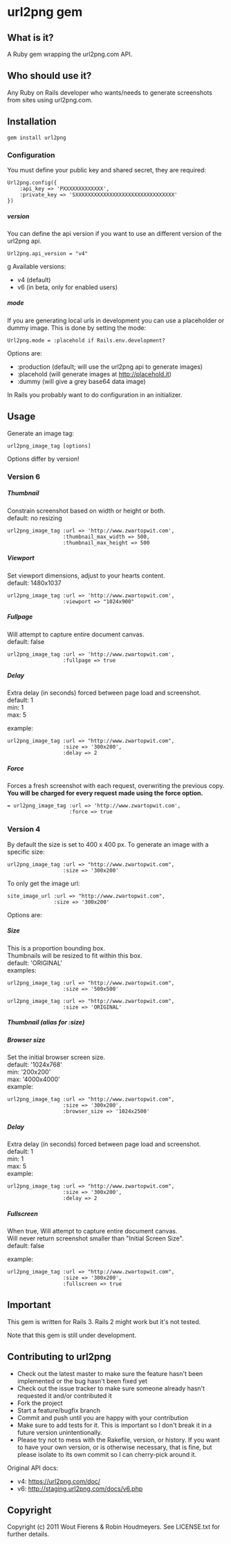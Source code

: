 # url2png gem

## What is it?
A Ruby gem wrapping the url2png.com API.

## Who should use it?
Any Ruby on Rails developer who wants/needs to generate screenshots from sites using url2png.com.


## Installation

    gem install url2png


### Configuration

You must define your public key and shared secret, they are required:

	Url2png.config({
	    :api_key => 'PXXXXXXXXXXXXX',
	    :private_key => 'SXXXXXXXXXXXXXXXXXXXXXXXXXXXXXXXX'
	})

##### version
You can define the api version if you want to use an different version of the url2png api. 
	
	Url2png.api_version = "v4"
 g
Available versions:

* v4 (default)
* v6 (in beta, only for enabled users)


##### mode
If you are generating local urls in development you can use a placeholder or dummy image.
This is done by setting the mode:

    Url2png.mode = :placehold if Rails.env.development?

Options are:

* :production (default; will use the url2png api to generate images)
* :placehold (will generate images at http://placehold.it)
* :dummy (will give a grey base64 data image)

In Rails you probably want to do configuration in an initializer.


## Usage

Generate an image tag:

    url2png_image_tag [options]


Options differ by version!


### Version 6

##### Thumbnail
Constrain screenshot based on width or height or both.<br>
default: no resizing
		
	url2png_image_tag :url => 'http://www.zwartopwit.com', 
					  :thumbnail_max_width => 500, 
					  :thumbnail_max_height => 500
	

##### Viewport
Set viewport dimensions, adjust to your hearts content.<br>
default: 1480x1037
	
	url2png_image_tag :url => 'http://www.zwartopwit.com', 
					  :viewport => "1024x900"


##### Fullpage
Will attempt to capture entire document canvas.<br>
default: false
	
	url2png_image_tag :url => 'http://www.zwartopwit.com', 
					  :fullpage => true
	

##### Delay
Extra delay (in seconds) forced between page load and screenshot.<br>
default: 1<br>
min: 1<br>
max: 5<br>

example:
		
	url2png_image_tag :url => "http://www.zwartopwit.com", 
					  :size => '300x200', 
					  :delay => 2
	
	
##### Force
Forces a fresh screenshot with each request, overwriting the previous copy.<br>
**You will be charged for every request made using the force option.**
	
	= url2png_image_tag :url => 'http://www.zwartopwit.com', 
						:force => true

	
### Version 4

By default the size is set to 400 x 400 px.
To generate an image with a specific size:

    url2png_image_tag :url => "http://www.zwartopwit.com", 
    				  :size => '300x200'

To only get the image url:

    site_image_url :url => "http://www.zwartopwit.com", 
    			   :size => '300x200'

Options are:

##### Size
This is a proportion bounding box.<br>
Thumbnails will be resized to fit within this box.<br>
default: 'ORIGINAL'<br>
examples:

    url2png_image_tag :url => "http://www.zwartopwit.com", 
    				  :size => '500x500'

    url2png_image_tag :url => "http://www.zwartopwit.com", 
    				  :size => 'ORIGINAL'

##### Thumbnail (alias for :size)

##### Browser size
Set the initial browser screen size.<br>
default: '1024x768'<br>
min: '200x200'<br>
max: '4000x4000'<br>
example:
    
    url2png_image_tag :url => "http://www.zwartopwit.com", 
    				  :size => '300x200', 
    				  :browser_size => '1024x2500'

##### Delay
Extra delay (in seconds) forced between page load and screenshot.<br>
default: 1<br>
min: 1<br>
max: 5<br>
example:

	url2png_image_tag :url => "http://www.zwartopwit.com", 
					  :size => '300x200', 
					  :delay => 2

##### Fullscreen
When true, Will attempt to capture entire document canvas.<br>
Will never return screenshot smaller than "Initial Screen Size".<br>
default: false<br>

example:

    url2png_image_tag :url => "http://www.zwartopwit.com", 
    				  :size => '300x200', 
    				  :fullscreen => true



## Important

This gem is written for Rails 3.
Rails 2 might work but it's not tested.

Note that this gem is still under development.


## Contributing to url2png
 
* Check out the latest master to make sure the feature hasn't been implemented or the bug hasn't been fixed yet
* Check out the issue tracker to make sure someone already hasn't requested it and/or contributed it
* Fork the project
* Start a feature/bugfix branch
* Commit and push until you are happy with your contribution
* Make sure to add tests for it. This is important so I don't break it in a future version unintentionally.
* Please try not to mess with the Rakefile, version, or history. If you want to have your own version, or is otherwise necessary, that is fine, but please isolate to its own commit so I can cherry-pick around it.

Original API docs: 

* v4: https://url2png.com/doc/
* v6: http://staging.url2png.com/docs/v6.php


## Copyright

Copyright (c) 2011 Wout Fierens & Robin Houdmeyers. See LICENSE.txt for
further details.




